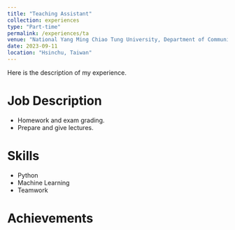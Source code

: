 ```yaml
---
title: "Teaching Assistant"
collection: experiences
type: "Part-time"
permalink: /experiences/ta
venue: "National Yang Ming Chiao Tung University, Department of Communication Engineering"
date: 2023-09-11
location: "Hsinchu, Taiwan"
---
```


Here is the description of my experience.

Job Description
======
* Homework and exam grading.
* Prepare and give lectures.

Skills
======
* Python
* Machine Learning
* Teamwork

Achievements
======
